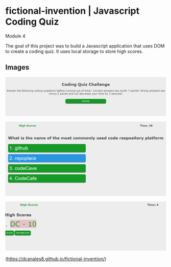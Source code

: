 # fictional-invention | Javascript Coding Quiz
Module 4 

The goal of this project was to build a Javascript application that uses DOM to create a coding quiz. It uses local storage to store high scores. 

## Images

![Homepage](./assets/images/1.png)

![Questions](./assets/images/2.png)

![Scoreboard](./assets/images/3.png)


(https://dcanales8.github.io/fictional-invention/)
